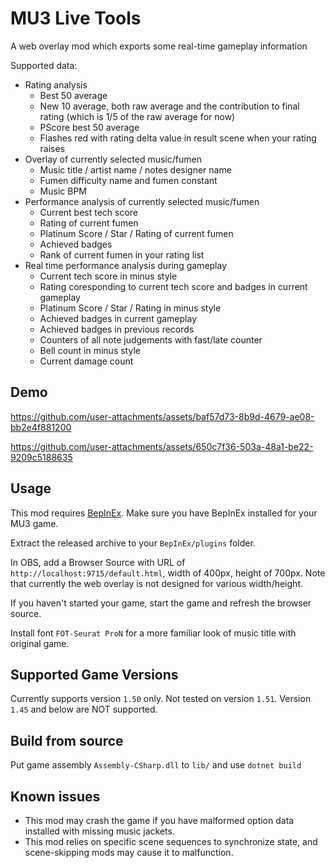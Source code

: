 # MU3 Live Tools

A web overlay mod which exports some real-time gameplay information

Supported data:

 + Rating analysis
   + Best 50 average
   + New 10 average, both raw average and the contribution to final rating (which is 1/5 of the raw average for now)
   + PScore best 50 average
   + Flashes red with rating delta value in result scene when your rating raises
 + Overlay of currently selected music/fumen
   + Music title / artist name / notes designer name
   + Fumen difficulty name and fumen constant
   + Music BPM
 + Performance analysis of currently selected music/fumen
   + Current best tech score
   + Rating of current fumen
   + Platinum Score / Star / Rating of current fumen
   + Achieved badges
   + Rank of current fumen in your rating list
 + Real time performance analysis during gameplay
   + Current tech score in minus style
   + Rating coresponding to current tech score and badges in current gameplay
   + Platinum Score / Star / Rating in minus style
   + Achieved badges in current gameplay
   + Achieved badges in previous records
   + Counters of all note judgements with fast/late counter
   + Bell count in minus style
   + Current damage count
## Demo

https://github.com/user-attachments/assets/baf57d73-8b9d-4679-ae08-bb2e4f881200

https://github.com/user-attachments/assets/650c7f36-503a-48a1-be22-9209c5188635

## Usage

This mod requires [BepInEx](https://github.com/BepInEx/BepInEx). Make sure you have BepInEx installed for your MU3 game.

Extract the released archive to your `BepInEx/plugins` folder.

In OBS, add a Browser Source with URL of `http://localhost:9715/default.html`, width of 400px, height of 700px. Note that currently the web overlay is not designed for various width/height.

If you haven't started your game, start the game and refresh the browser source.

Install font `FOT-Seurat ProN` for a more familiar look of music title with original game.

## Supported Game Versions

Currently supports version `1.50` only. Not tested on version `1.51`. Version `1.45` and below are NOT supported.

## Build from source

Put game assembly `Assembly-CSharp.dll` to `lib/` and use `dotnet build`

## Known issues

 * This mod may crash the game if you have malformed option data installed with missing music jackets.
 * This mod relies on specific scene sequences to synchronize state, and scene-skipping mods may cause it to malfunction.
